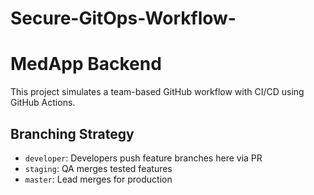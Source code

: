 
# Secure-GitOps-Workflow-
# MedApp Backend

This project simulates a team-based GitHub workflow with CI/CD using GitHub Actions.

## Branching Strategy
- `developer`: Developers push feature branches here via PR
- `staging`: QA merges tested features
- `master`: Lead merges for production

